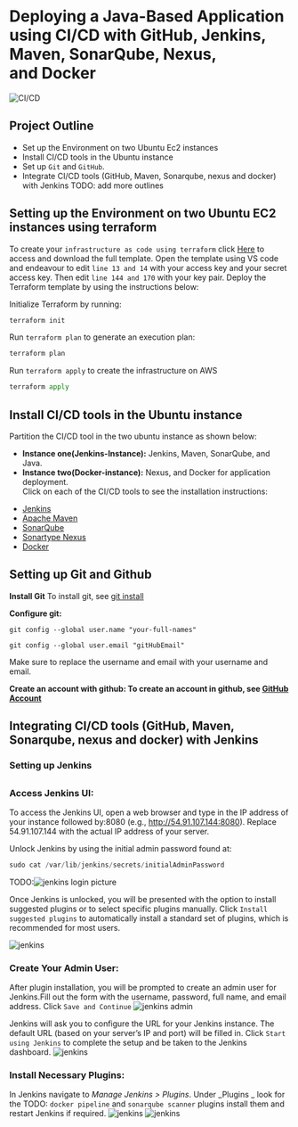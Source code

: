 # Deploying a Java-Based Application using CI/CD with GitHub, Jenkins, Maven, SonarQube, Nexus, and Docker
![CI/CD](https://github.com/yunika-giles/Devops_Projects/blob/main/CI%3ACD_Projects/Images/CI%3ACD.gif)
## Project Outline
- Set up the Environment on two Ubuntu Ec2 instances 
- Install CI/CD tools in the Ubuntu instance 
- Set up `Git` and `GitHub`.
- Integrate CI/CD tools (GitHub, Maven, Sonarqube, nexus and docker) with Jenkins 
TODO: add more outlines

## Setting up the Environment on two Ubuntu EC2 instances using terraform 
To create your `infrastructure as code using terraform` click [Here](https://github.com/yunika-giles/Devops_Projects/blob/main/CI%3ACD_Projects/Terraformproject.tf) to access and download the full template. Open the template using VS code and endeavour to edit `line 13 and 14` with your access key and your secret access key. Then edit `line 144 and 170` with your key pair. Deploy the Terraform template by using the instructions below:

Initialize Terraform by running:
```python
terraform init
```
Run `terraform plan` to generate an execution plan:
```python
terraform plan
```
Run `terraform apply` to create the infrastructure on AWS
```python
terraform apply
```
## Install CI/CD tools in the Ubuntu instance 
Partition the CI/CD tool in the two ubuntu instance as shown below:
 + **Instance one(Jenkins-Instance):** Jenkins, Maven, SonarQube, and Java.
 + **Instance two(Docker-instance):**  Nexus, and Docker for application deployment.  
Click on each of the CI/CD tools to see the installation instructions:
- [Jenkins](https://github.com/yunika-giles/Giles-Workspace/blob/main/server_installation/Jenkins-Installation.md#jenkins-standalone-installation) 
- [Apache Maven](https://github.com/yunika-giles/Giles-Workspace/blob/main/server_installation/Maven.md)
- [SonarQube](https://github.com/yunika-giles/Giles-Workspace/blob/main/server_installation/Sonarqube_installation.md) 
- [Sonartype Nexus](https://github.com/yunika-giles/Giles-Workspace/blob/main/server_installation/Nexus_installation.md) 
- [Docker](https://github.com/yunika-giles/Giles-Workspace/blob/main/bash_scripts/docker_install.md) 

## Setting up Git and Github
**Install Git**
To install git, see [git install](https://git-scm.com/downloads) 

**Configure git:**
```
git config --global user.name "your-full-names"
```
```
git config --global user.email "gitHubEmail"
```
Make sure to replace the username and email with your username and email.

**Create an account with github: To create an account in github, see [GitHub Account](https://github.com)**

## Integrating CI/CD tools (GitHub, Maven, Sonarqube, nexus and docker) with Jenkins 
### Setting up Jenkins
##
### Access Jenkins UI:

To access the Jenkins UI, open a web browser and type in the IP address of your instance followed by:8080 (e.g., http://54.91.107.144:8080). Replace 54.91.107.144 with the actual IP address of your server.

Unlock Jenkins by using the initial admin password found at:

```python
sudo cat /var/lib/jenkins/secrets/initialAdminPassword
```
TODO:![jenkins login picture]()

Once Jenkins is unlocked, you will be presented with the option to install suggested plugins or to select specific plugins manually.
Click `Install suggested plugins` to automatically install a standard set of plugins, which is recommended for most users.

![jenkins]()
### Create Your Admin User:
After plugin installation, you will be prompted to create an admin user for Jenkins.Fill out the form with the username, password, full name, and email address. Click `Save and Continue`
![jenkins admin]()

Jenkins will ask you to configure the URL for your Jenkins instance.
The default URL (based on your server’s IP and port) will be filled in. Click `Start using Jenkins` to complete the setup and be taken to the Jenkins dashboard.
![jenkins]()

### Install Necessary Plugins:
In Jenkins navigate to _Manage Jenkins > Plugins_. Under _Plugins _ look for the TODO: `docker pipeline` and `sonarqube scanner` plugins install them and restart Jenkins if required.
![jenkins]()
![jenkins]()